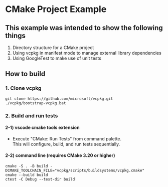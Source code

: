 # CMake Project Example
## This example was intended to show the following things
1. Directory structure for a CMake project
2. Using vcpkg in manifest mode to manage external library dependencies
3. Using GoogleTest to make use of unit tests
## How to build
### 1. Clone vcpkg
```
git clone https://github.com/microsoft/vcpkg.git
./vcpkg/bootstrap-vcpkg.bat
```
### 2. Build and run tests
#### 2-1) vscode cmake tools extension
- Execute "CMake: Run Tests" from command palette.  
This will configure, build, and run tests sequentially.
#### 2-2) command line (requires CMake 3.20 or higher)
```
cmake -S . -B build -DCMAKE_TOOLCHAIN_FILE="vcpkg/scripts/buildsystems/vcpkg.cmake"
cmake --build build
ctest -C Debug --test-dir build
```
